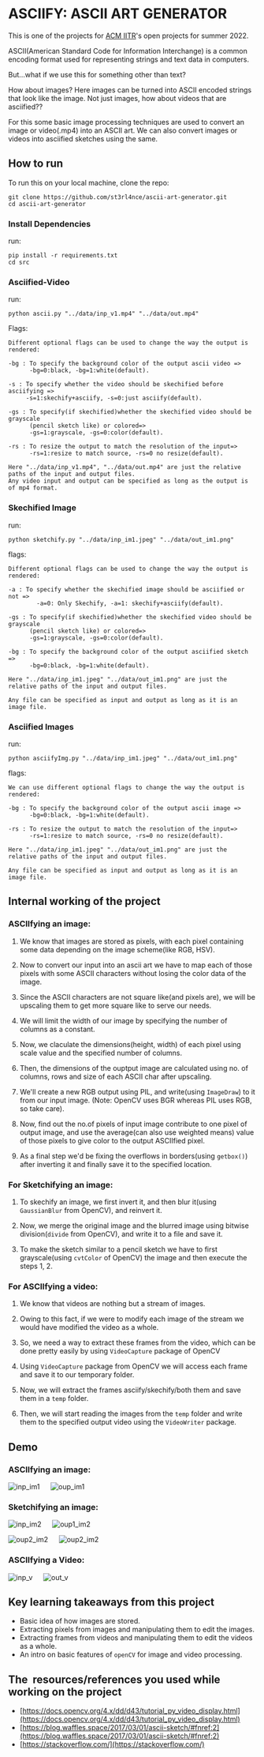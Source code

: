 # ASCIIFY: ASCII ART GENERATOR
 This is one of the projects for [ACM IITR](https://github.com/acmiitr)'s open projects for summer 2022.

ASCII(American Standard Code for Information Interchange) is a common encoding format used for representing strings and text data in computers.

But…what if we use this for something other than text?

How about images? 
 Here images can be turned into ASCII encoded strings that look like the image.  Not just images, how about videos that are asciified??
 
 For this some basic image processing techniques are used to convert an image
 or video(.mp4) into an ASCII art. We can also convert images or videos into asciified sketches using the same. 
## How to run
To run this on your local machine, clone the repo:
	
	git clone https://github.com/st3rl4nce/ascii-art-generator.git
	cd ascii-art-generator
### Install Dependencies
run:

	pip install -r requirements.txt
	cd src
### Asciified-Video
run:

	python ascii.py "../data/inp_v1.mp4" "../data/out.mp4"

Flags:
		
	Different optional flags can be used to change the way the output is rendered:
	
	-bg : To specify the background color of the output ascii video => 
		  -bg=0:black, -bg=1:white(default).
		  
	-s : To specify whether the video should be skechified before asciifying => 
	     -s=1:skechify+asciify, -s=0:just asciify(default). 
	
	-gs : To specify(if skechified)whether the skechified video should be grayscale
		  (pencil sketch like) or colored=> 
	  	  -gs=1:grayscale, -gs=0:color(default).
	  	  
	-rs : To resize the output to match the resolution of the input=> 
		  -rs=1:resize to match source, -rs=0 no resize(default).
		  
	Here "../data/inp_v1.mp4", "../data/out.mp4" are just the relative paths of the input and output files. 
	Any video input and output can be specified as long as the output is of mp4 format. 

### Skechified Image
run:

	python sketchify.py "../data/inp_im1.jpeg" "../data/out_im1.png" 

flags:
		
	Different optional flags can be used to change the way the output is rendered:
	
	-a : To specify whether the skechified image should be asciified or not =>
			-a=0: Only Skechify, -a=1: skechify+asciify(default). 
		  
	-gs : To specify(if skechified)whether the skechified video should be grayscale
		  (pencil sketch like) or colored=> 
	  	  -gs=1:grayscale, -gs=0:color(default).
	  	  
	-bg : To specify the background color of the output asciified sketch => 
		  -bg=0:black, -bg=1:white(default).
	  
	Here "../data/inp_im1.jpeg" "../data/out_im1.png" are just the relative paths of the input and output files. 
	
	Any file can be specified as input and output as long as it is an image file. 
### Asciified Images
run:

	python asciifyImg.py "../data/inp_im1.jpeg" "../data/out_im1.png"

flags:
		
	We can use different optional flags to change the way the output is rendered:
	
	-bg : To specify the background color of the output ascii image => 
		  -bg=0:black, -bg=1:white(default).

	-rs : To resize the output to match the resolution of the input=> 
		  -rs=1:resize to match source, -rs=0 no resize(default).
		  	  
	Here "../data/inp_im1.jpeg" "../data/out_im1.png" are just the relative paths of the input and output files. 
	
	Any file can be specified as input and output as long as it is an image file. 
	
## Internal working of the project   
### ASCIIfying an image: 
1. We know that images are stored as pixels, with each pixel containing some data depending on the image scheme(like RGB, HSV).
 
2. Now to convert our input into an ascii art we have to map each of those pixels with some ASCII characters without losing the color data of the image. 

3. Since the ASCII characters are not square like(and pixels are), we will be upscaling them to get more square like to serve our needs.

4. We will limit the width of our image by specifying the number of columns as a constant.

5. Now, we claculate the dimensions(height, width) of each pixel using scale value and the specified number of columns.

6. Then, the dimensions of the ouptput image are calculated using no. of columns, rows and size of each ASCII char after upscaling. 

7. We'll create a new RGB output using PIL, and write(using ```ImageDraw```) to it from our input image. (Note: OpenCV uses BGR whereas PIL uses RGB, so take care). 

8. Now, find out the no.of pixels of input image contribute to one pixel of output image, and use the average(can also use weighted means) value of those pixels to give color to the output ASCIIfied pixel. 

9. As a final step we'd be fixing the overflows in borders(using ```getbox()```) after inverting it and finally save it to the specified location.

### For Sketchifying an image:

1. To skechify an image, we first invert it, and then blur it(using ```GaussianBlur``` from OpenCV), and reinvert it. 

2. Now, we merge the original image and the blurred image using bitwise division(```divide``` from OpenCV), and write it to a file and save it. 

3. To make the sketch similar to a pencil sketch we have to first grayscale(using ```cvtColor``` of OpenCV) the image and then execute the steps 1, 2. 

### For ASCIIfying a video:

1. We know that videos are nothing but a stream of images. 

2. Owing to this fact, if we were to modify each image of the stream we would have modified the video as a whole. 

3. So, we need a way to extract these frames from the video, which can be done pretty easily by using ```VideoCapture``` package of OpenCV
    
4. Using ```VideoCapture``` package from OpenCV we will access each frame and save it to our temporary folder.

5. Now, we will extract the frames asciify/skechify/both them and save them in a ```temp``` folder.

6. Then, we will start reading the images from the ```temp``` folder and write them to the specified output video using the ```VideoWriter``` package. 

## Demo
### ASCIIfying an image:

![inp_im1](r_data/inp_im1.jpeg "original") &emsp; ![oup_im1](r_data/oup_im1.png)
		
### Sketchifying an image:
![inp_im2](r_data/inp_im2.jpeg) &emsp; ![oup1_im2](r_data/oup1_im2.png)  

![oup2_im2](r_data/oup2_im2.png) &emsp; ![oup2_im2](r_data/oup3_im2.png)

### ASCIIfying a Video:
![inp_v](r_data/inp_v2.gif) &emsp; ![out_v](r_data/out_v2.gif)

## Key learning takeaways from this project
- Basic idea of how images are stored.  
- Extracting pixels from images and manipulating them to edit the images.  
- Extracting frames from videos and manipulating them to edit the videos as a whole. 
- An intro on basic features of ```openCV``` for image and video processing. 
  
## The  resources/references you used while working on the project
- [https://docs.opencv.org/4.x/dd/d43/tutorial_py_video_display.html](https://docs.opencv.org/4.x/dd/d43/tutorial_py_video_display.html)
- [https://blog.waffles.space/2017/03/01/ascii-sketch/#fnref:2](https://blog.waffles.space/2017/03/01/ascii-sketch/#fnref:2)
- [https://stackoverflow.com/](https://stackoverflow.com/)
